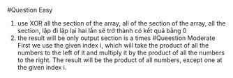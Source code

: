 #Question Easy
1. use XOR all the section of the array, all of the section of the array, all the section, lặp đi lặp lại hai lần sẽ trở thành có kết quả bằng 0
2. the result will be only output section is a times
#Queestion Moderate
First we use the given index i, which will take the product of all the numbers to the left of it and multiply it by the product of all the numbers to the right.
The result will be the product of all numbers, except one at the given index i.
